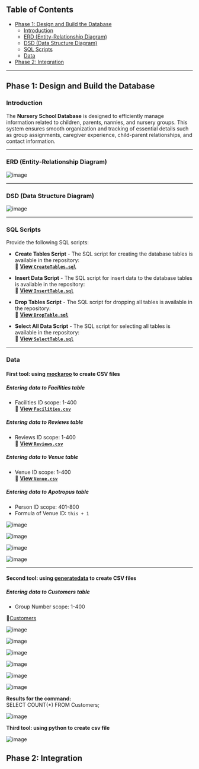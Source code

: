 
## Table of Contents  
- [Phase 1: Design and Build the Database](#phase-1-design-and-build-the-database)  
  - [Introduction](#introduction)  
  - [ERD (Entity-Relationship Diagram)](#erd-entity-relationship-diagram)  
  - [DSD (Data Structure Diagram)](#dsd-data-structure-diagram)  
  - [SQL Scripts](#sql-scripts)  
  - [Data](#data)  
- [Phase 2: Integration](#phase-2-integration)  

---

## Phase 1: Design and Build the Database  

### Introduction  

The **Nursery School Database** is designed to efficiently manage information related to children, parents, nannies, and nursery groups. This system ensures smooth organization and tracking of essential details such as group assignments, caregiver experience, child-parent relationships, and contact information.  

---

### ERD (Entity-Relationship Diagram)  
![image](https://github.com/user-attachments/assets/d5b40409-fc1b-4980-ae7e-56ee42eb001b)

---

### DSD (Data Structure Diagram)  
![image](https://github.com/user-attachments/assets/9e3fdab6-c707-408e-982b-08ae5caff077)

---

### SQL Scripts  

Provide the following SQL scripts:  

- **Create Tables Script** - The SQL script for creating the database tables is available in the repository:  
📜 **[View `CreateTables.sql`](https://github.com/EfratAharoni/DBProject5785/blob/main/Phase1/scripts/CreateTables.sql)**  

- **Insert Data Script** - The SQL script for insert data to the database tables is available in the repository:  
📜 **[View `InsertTable.sql`](https://github.com/EfratAharoni/DBProject5785/blob/main/Phase1/scripts/InsertTable.sql)**  

- **Drop Tables Script** - The SQL script for dropping all tables is available in the repository:  
📜 **[View `DropTable.sql`](https://github.com/EfratAharoni/DBProject5785/blob/main/Phase1/scripts/DropTable.sql)**  

- **Select All Data Script** - The SQL script for selecting all tables is available in the repository:  
📜 **[View `SelectTable.sql`](https://github.com/EfratAharoni/DBProject5785/blob/main/Phase1/scripts/SelectTable.sql)**  

---

### Data  

#### First tool: using [mockaroo](https://www.mockaroo.com/) to create CSV files  

##### Entering data to **Facilities** table  
- Facilities ID scope: 1-400  
📜 **[View `Facilities.csv`](https://github.com/EfratAharoni/DBProject5785/blob/main/Phase1/mockData/Facilities.csv)**  

##### Entering data to **Reviews** table  
- Reviews ID scope: 1-400  
📜 **[View `Reviews.csv`](https://github.com/EfratAharoni/DBProject5785/blob/main/Phase1/mockData/Reviews.csv)**  

##### Entering data to **Venue** table  
- Venue ID scope: 1-400  
📜 **[View `Venue.csv`](https://github.com/EfratAharoni/DBProject5785/blob/main/Phase1/mockData/Venue.csv)**  

##### Entering data to **Apotropus** table  
- Person ID scope: 401-800  
- Formula of Venue ID: `this + 1`  

![image](https://github.com/user-attachments/assets/ddedf9d4-9b81-4453-94da-63d0415bd2f0)

![image](https://github.com/user-attachments/assets/63a0dc41-5574-46e7-b05f-e5602c778b43)

![image](https://github.com/user-attachments/assets/49816646-572b-4e52-b948-04e5679dbb53)

![image](https://github.com/user-attachments/assets/4e30c7b8-a845-477e-93e7-2c5c322539e5)

---

#### Second tool: using [generatedata](https://generatedata.com/generator) to create CSV files  

##### Entering data to **Customers** table  
- Group Number scope: 1-400  

📜[Customers](https://github.com/EfratAharoni/DBProject5785/blob/main/Phase1/generateData/Customers.csv)

![image](https://github.com/user-attachments/assets/d64480ef-8d04-4b35-b57c-64b9b15861de)

![image](https://github.com/user-attachments/assets/e0ad3be9-12b5-424c-9c41-cd0ba2a878f4)

![image](https://github.com/user-attachments/assets/d3120f0a-0e17-4fd6-821a-35387e244f9b)

![image](https://github.com/user-attachments/assets/a51e94e5-d024-41fe-bace-4809eb89d794)

![image](https://github.com/user-attachments/assets/8ff5ee91-fadf-4f0f-8989-30a3b029988a)

![image](https://github.com/user-attachments/assets/f74ee7df-b1ce-464a-84f0-94cf67f63bb1) 

**Results for the command:**  
SELECT COUNT(*) FROM Customers;

![image](https://github.com/user-attachments/assets/8255ff92-1127-496f-8bdc-a4a3afd1306d)

**Third tool: using python to create csv file**

![image](https://github.com/user-attachments/assets/120066cb-701d-4610-a6f2-7aa5b1bb1cc8)

## Phase 2: Integration 
